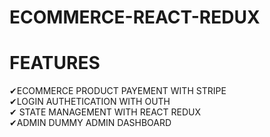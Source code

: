 # ECOMMERCE-REACT-REDUX
<H1>FEATURES</H1>
✔ECOMMERCE PRODUCT PAYEMENT WITH STRIPE <br> 
✔LOGIN AUTHETICATION WITH OUTH <br> 
✔ STATE MANAGEMENT WITH REACT REDUX <br> 
✔ADMIN DUMMY ADMIN DASHBOARD <br>
